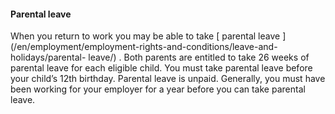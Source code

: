 ####  Parental leave

When you return to work you may be able to take [ parental leave
](/en/employment/employment-rights-and-conditions/leave-and-holidays/parental-
leave/) . Both parents are entitled to take 26 weeks of parental leave for
each eligible child. You must take parental leave before your child’s 12th
birthday. Parental leave is unpaid. Generally, you must have been working for
your employer for a year before you can take parental leave.
